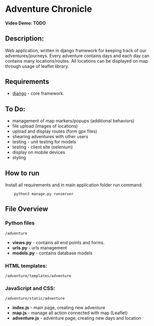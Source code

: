 # Adventure Chronicle
#### Video Demo: TODO
## Description:
Web application, written in django framework for keeping track of our adventures/journeys. Every adventure contains days and each day can contains many locations/routes. All locations can be displayed on map through usage of leaflet library.

## Requirements
* [django](https://www.djangoproject.com/) - core framework.

## To Do:
* management of map markers/popups (additional behaviors)
* file upload (images of locations)
* upload and display routes (form gpx files)
* shearing adventures with other users
* testing - unit testing for models 
* testing - client site (selenium)
* display on mobile devices
* styling

## How to run

Install all requirements and in main application folder run command:

        python3 manage.py runserver

## File Overview

### Python files
```
/adventure
```
* **views.py** - contains all end points and forms. 
* **urls.py** - urls management   
* **models.py** - contains database models 

### HTML templates:
```
/adventure/templates/adventure
```
### JavaScript and CSS:
```
/adventure/static/adventure
```
* **index.js** - main page, creating new adventure
* **map.js** - manage all action connected with map (Leaflet)
* **adventure.js** - adventure page, creating new days and location 